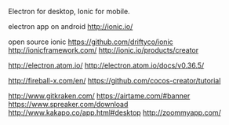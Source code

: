 
<!--
-->

Electron for desktop, Ionic for mobile.

electron app on android
http://ionic.io/

open source ionic
https://github.com/driftyco/ionic
http://ionicframework.com/
http://ionic.io/products/creator

http://electron.atom.io/
http://electron.atom.io/docs/v0.36.5/

http://fireball-x.com/en/
https://github.com/cocos-creator/tutorial

http://www.gitkraken.com/
https://airtame.com/#banner
https://www.spreaker.com/download
http://www.kakapo.co/app.html#desktop
http://zoommyapp.com/

<!-- vim: set autoindent expandtab sw=4 syntax=markdown: -->
